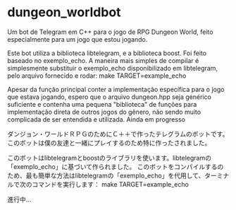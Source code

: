 # dungeon_worldbot
Um bot de Telegram em C++ para o jogo de RPG Dungeon World, feito especialmente para um jogo que estou jogando.

Este bot utiliza a biblioteca libtelegram, e a biblioteca boost. Foi feito baseado no exemplo_echo.
A maneira mais simples de compilar é simplesmente substituir o exemplo_echo disponibilizado em libtelegram, pelo arquivo fornecido e rodar:
  make TARGET=example_echo

Apesar da função principal conter a implementação específica para o jogo que estava jogando, espero que o arquivo dungeon.hpp seja genérico suficiente e contenha uma pequena "biblioteca" de funções para implementação direta de outros jogos do gênero, não sendo muito complicada de ser entendida e utilizada. Ainda em progresso



ダンジョン・ワールドＲＰＧのためにＣ＋＋で作ったテレグラムのボットです。このボットは僕の友達と一緒にプレイするのため特に作ったされました。

このボットはlibtelegramとboostのライブラリを使います。libtelegramの「exemplo_echo」に基づいて作られました。
このボットをコンパイルするのため、最も簡単な方法はlibtelegramの「exemplo_echo」を代用して、ターミナルで次のコマンドを実行します：
  make TARGET=example_echo

進行中...
